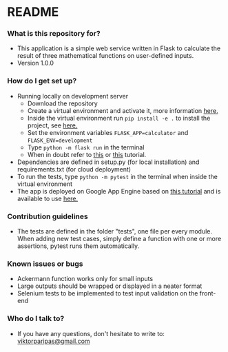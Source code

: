 

# README #



### What is this repository for? ###

* This application is a simple web service written in Flask to calculate the result of three mathematical functions on user-defined inputs.
* Version 1.0.0

### How do I get set up? ###

* Running locally on development server
	* Download the repository
	* Create a virtual environment and activate it, more information [here.](https://flask.palletsprojects.com/en/1.1.x/installation/)
	* Inside the virtual environment run `pip install -e .` to install the project, see [here.](https://flask.palletsprojects.com/en/1.1.x/tutorial/install/)
	* Set the environment variables `FLASK_APP=calculator` and `FLASK_ENV=development`
	* Type `python -m flask run` in the terminal
	* When in doubt refer to [this](https://flask.palletsprojects.com/en/1.1.x/tutorial/) or [this](https://blog.miguelgrinberg.com/post/the-flask-mega-tutorial-part-i-hello-world) tutorial.
* Dependencies are defined in setup.py (for local installation) and requirements.txt (for cloud deployment)
* To run the tests, type `python -m pytest` in the terminal when inside the virtual environment
* The app is deployed on Google App Engine based on [this tutorial](https://codelabs.developers.google.com/codelabs/cloud-vision-app-engine/) and is available to use [here.](https://ambient-inquiry-271918.appspot.com/) 

### Contribution guidelines ###

* The tests are defined in the folder "tests", one file per every module. When adding new test cases, simply define a function with one or more assertions, pytest runs them automatically.
### Known issues or bugs ###

* Ackermann function works only for small inputs
* Large outputs should be wrapped or displayed in a neater format
* Selenium tests to be implemented to test input validation on the front-end

### Who do I talk to? ###

* If you have any questions, don't hesitate to write to: viktorparipas@gmail.com